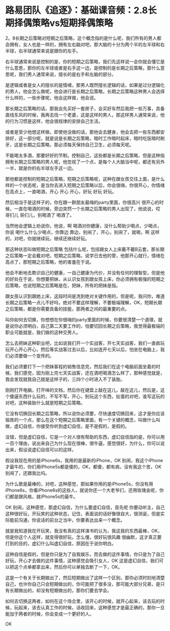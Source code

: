 # 路易团队《追逐》：基础课音频：2.8长期择偶策略vs短期择偶策略

2。8长期之后策略对短期之后策略，这个概念指的是什么呢，我们所有的男人都会拥有，女人也是一样的，拥有左右脑对吧，那大脑的十分为两个半的左半球和右半球，右半球通常来说是跟你的左手。

右半球通常来说是控制的是，你的短期之后策略，我们先这样说一会你就会懂它是什么意思，那你的左半球或者是右手这一边，是控制的是长期之后策略，那什么意思呢，我们男人通常来说，擅长的是右手和左脑的部分。

是逻辑或者是女人的擅长的是情绪，那男人既然擅长逻辑的话，如果是过分逻辑化的男人，他会怎么做呢，他会进行是长期之后策略，长期之后策略这种男人会选择什么样的，一些步骤呢，他会这样做，他会说。

那长期之后策略的话，那我会先买好一套房子，会买好车然后我把一些万事，具备直线东风的时候，我再去找一个老婆，这是这样的男人，那这样男人通常来说，他的行为习惯是这样，他会很规律的安排自己生活。

或者是至少他想这样做，即使他没做的话，那他会去健身，他会去把一些东西都安排好，这一部分呢，就是说是长期之后策略，暗时工作暗时起床，暗时吃饭暗时刷牙，这是长期之后策略，那必须每天保持自己卫生，必须每天呢。

不能喝太多酒，那要好好的节制，控制自己，这些都是长期之后策略，但是这种指拥有长期之后策略的男人呢，他忽视了一个点，是每个人大脑当中呢，都还有另外一半，就是你的右半球左手这一边。

那他都是控制的短期之后策略，短期之后策略呢，这种在跟女孩交往上面，是什么样的一个状态呢，是当你去进入短期之后策略以后，你会很嗨，你很开心，你情绪在高点上，一直喝酒，开心 开心 开心，好玩 好玩 好玩。

然后相当于是这样子的，你在跟一群朋友最嗨的party里面，你很高兴 很开心的时候，一直在喝酒的时候，旁边突然一个长期之后策略的男人出现了，他说说，哎 哥们儿 哥们儿，别喝酒了 喝酒了。

当然他会逻辑上劝说你，他说，啊 喝酒对你健康，没什么帮助少喝点，少喝点，你说 喝什么什么少喝点，你靠边 靠边，别闹了，开心，别闹了，就喝，啊 这样的，对吧，你就继续玩，继续还继续好玩。

那这种状态叫做短期之后策略 包括什么呢，包括跟女人上床戴不戴B云套，那长期之后策略一定会戴对吧，短期之后策略，说学日去他的管，他那开心就行，情绪在高点了，那短期之后策略，他的害羞在于说。

他会不断地去欺识自己的健康，一自己健康为代价，并没有任何的理智型，但是他的好处在于说，你想要把妹，从认识女孩到跟女孩上床，你必须拥有极强的短期之后策略，也说短期之后策略是在，把妹，所有的把妹是指。

跟女孩认识到跟她上床，这段时间是洗到绝对关键作用的，但是呢，我问你，难道长期之后策略一点儿不好吗，绝对不要这样理解，不要极端理解，OK，短期长期之后策略，都是你需要具备的技能，那两者之间的最重要的点。

叫你如何去切换，你想想在你很嗨的party里面的时候，你要很清楚一个道理，就是说你必须明白，自己第二天要工作的，怕要切回长期之后策略，我觉得最极端的职业可能就是，我们做的这种交男人。

怎么去把妹这种职业吧，比如说我们开一个实战客，开七天实战客，我们一直疯玩玩开心开心开心，然后等实战客过去以后，比如连开七天以后，怕坐在电脑上，我们必须要做一个宣传的。

我们必须要打下一个把妹客程的销售信息完，然后我们在这个电脑前面坐着的时候，我们感觉，因为刚上完七天实战客，还在酒吧喝酒怎么样了，那种感觉就是，我会发现就我自己就是这样子的，三四个小时进入不了装胎。

刚刚打开电脑，打开味的文档，然后你在键盘上敲在这儿，敲在这儿，然后是，这个傻逼东西什么玩的，不写不写，开心，别玩这个东西，扯蛋的对吧，谁写这玩的对吧，这种装胎什么就是短期之后策略。

它没有切换回长期之后策略，所以说你必须要，尽快速度切换回来，这才是你应该锻炼的一个点，那么在这个短期之后策略里面，有一个关键的概念，叫做什么叫做，虚幻自信，你接受你听到虚幻自信，是不是假的，是假的。

没错，但是虚幻自信，它是一个对人很有帮助的东西，虚幻自信指的是，你可以用一百个理由，说出来自己为什么现在很棒，很牛逼，感觉很好，为什么，你可以说出来，假设说虚幻自信可以的这样。

假设我现在用的是iPhone6s，我用的是最新的iPhone，OK 别闹，我这个iPhone才最牛的，你们用iPhone5s都是傻的，OK，都傻，都有病，没有我这个苦，OK 别闹了，还跟我比吗。

为什么歌是最棒的，对吧，这种感觉，那如果你用的是iPhone5s，你没有用iPhone6s，你看iPhone6s的这些人，就说你还一个大老爷们，还用玫瑰金呢，你们都是跟风格，就iPhone5s的最牛。

OK 别闹，这种感觉，那虚幻自信，为什么要虚幻自信，首先呢 你要动听主，自己这种很好玩，开玩笑的这种状态，记住，表面说的话好像很自大，很测诞，但是实际能前沟通，你说话的前台之当中，你要表达出来一个概念。

就是我知道我在开玩笑，我没有真的这样演书的认为，我这我的东西最棒，OK，但是你这个人这样，就变得很好玩，怎么懂，很好玩很风趣 很幽默，这才真正要打到的目的，虚幻什么叫虚幻自信，原因在于说你明白。

这种自信是假的，但是你只是为了自我娱乐，而去做的这件事情，你只是为了自己好玩，开心才去做的这件事情，这种感觉会吸引女人，OK 这是虚幻自信，我们可以把这个点单都拿出来，然后你可以单独去断了一下，OK。

这是一个有关于长期做出了，然后短期做出了这样一个区别，那你必须时刻地清楚自己，也许你自己只会短期做出的，你可能把了很多没，那可能大部分兄弟，是只有长期做出的，却没有短期做出的，那你们要去学会。

如何去切换这两者，如何在这个场合里，该开心的时候，就开心起来，该去玩的时候，玩起来，该去认真工作的时候，话收回来，这种感觉才是最正确的，那你一旦能加于两者的时候，你会变成一个更好的人。

OK